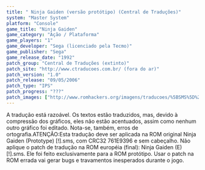 ```yaml
---
title: " Ninja Gaiden (versão protótipo) (Central de Traduções)"
system: "Master System"
platform: "Console"
game_title: "Ninja Gaiden"
game_category: "Ação / Plataforma"
game_players: "1"
game_developer: "Sega (licenciado pela Tecmo)"
game_publisher: "Sega"
game_release_date: "1992"
patch_group: "Central de Traduções (extinto)"
patch_site: "http://www.ctraducoes.com.br/ (fora do ar)"
patch_version: "1.0"
patch_release: "09/05/2006"
patch_type: "IPS"
patch_progress: "???"
patch_images: ["http://www.romhackers.org/imagens/traducoes/%5BSMS%5D%20Ninja%20Gaiden%20%2528Prototype%2529%20-%20Central%20de%20Tradu%C3%A7%C3%B5es%20-%201.png","http://www.romhackers.org/imagens/traducoes/%5BSMS%5D%20Ninja%20Gaiden%20%2528Prototype%2529%20-%20Central%20de%20Tradu%C3%A7%C3%B5es%20-%202.png","http://www.romhackers.org/imagens/traducoes/%5BSMS%5D%20Ninja%20Gaiden%20%2528Prototype%2529%20-%20Central%20de%20Tradu%C3%A7%C3%B5es%20-%203.png"]
---
```

A tradução está razoável. Os textos estão traduzidos, mas, devido à compressão dos gráficos, eles não estão acentuados, assim como nenhum outro gráfico foi editado. Nota-se, também, erros de ortografia.ATENÇÃO:Esta tradução deve ser aplicada na ROM original Ninja Gaiden (Prototype) [!].sms, com CRC32 761E9396 e sem cabeçalho. Não aplique o patch de tradução na ROM européia (final): Ninja Gaiden (E) [!].sms. Ele foi feito exclusivamente para a ROM protótipo. Usar o patch na ROM errada vai gerar bugs e travamentos inesperados durante o jogo.
